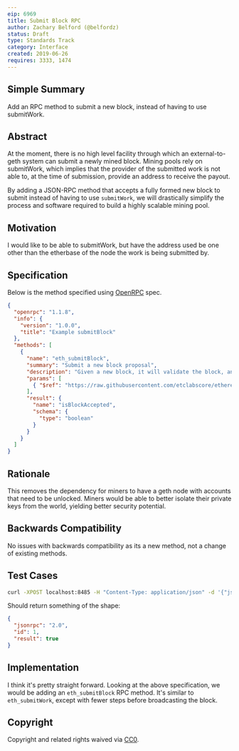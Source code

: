 ```yaml
---
eip: 6969
title: Submit Block RPC
author: Zachary Belford (@belfordz)
status: Draft
type: Standards Track
category: Interface
created: 2019-06-26
requires: 3333, 1474
---
```


## Simple Summary
Add an RPC method to submit a new block, instead of having to use submitWork.

## Abstract
At the moment, there is no high level facility through which an external-to-geth system can submit a newly mined block. Mining pools rely on submitWork, which implies that the provider of the submitted work is not able to, at the time of submission, provide an address to receive the payout. 

By adding a JSON-RPC method that accepts a fully formed new block to submit instead of having to use `submitWork`, we will drastically simplify the process and software required to build a highly scalable mining pool. 

## Motivation
I would like to be able to submitWork, but have the address used be one other than the etherbase of the node the work is being submitted by.

## Specification
Below is the method specified using [OpenRPC](https://spec.open-rpc.org) spec.
```json
{
  "openrpc": "1.1.8",
  "info": {
    "version": "1.0.0",
    "title": "Example submitBlock"
  },
  "methods": [
    {
      "name": "eth_submitBlock",
      "summary": "Submit a new block proposal",
      "description": "Given a new block, it will validate the block, and broadcast it to connected peers.",
      "params": [
        { "$ref": "https://raw.githubusercontent.com/etclabscore/ethereum-json-rpc-specification/master/openrpc.json#/components/contentDescriptors/Block" }
      ],
      "result": {
        "name": "isBlockAccepted",
        "schema": {
          "type": "boolean"
        }
      }
    }
  ]
}
```

## Rationale
This removes the dependency for miners to have a geth node with accounts that need to be unlocked. Miners would be able to better isolate their private keys from the world, yielding better security potential.

## Backwards Compatibility
No issues with backwards compatibility as its a new method, not a change of existing methods.

## Test Cases
```bash
curl -XPOST localhost:8485 -H "Content-Type: application/json" -d '{"jsonrpc": "2.0","id": 1, "method": "eth_submitBlock", "params": {"number": "0x1", "hash": "... }}'
```

Should return something of the shape:

```json
{
  "jsonrpc": "2.0",
  "id": 1,
  "result": true
}
```

## Implementation
I think it's pretty straight forward. Looking at the above specification, we would be adding an `eth_submitBlock` RPC method. It's similar to `eth_submitWork`, except with fewer steps before broadcasting the block. 

## Copyright
Copyright and related rights waived via [CC0](https://creativecommons.org/publicdomain/zero/1.0/).

